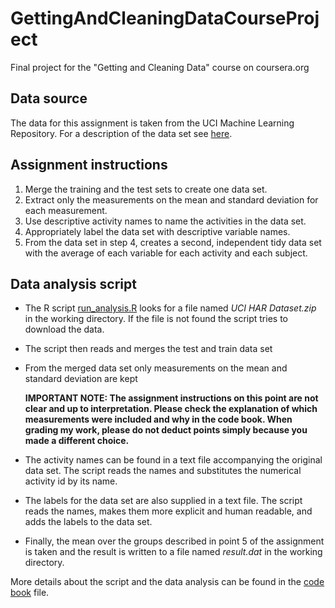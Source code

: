 # GettingAndCleaningDataCourseProject
Final project for the "Getting and Cleaning Data" course on coursera.org

## Data source
The data for this assignment is taken from the UCI Machine Learning Repository. For a
description of the data set see
[here](http://archive.ics.uci.edu/ml/datasets/Human+Activity+Recognition+Using+Smartphones).

## Assignment instructions
1. Merge the training and the test sets to create one data set.
2. Extract only the measurements on the mean and standard deviation for each measurement.
3. Use descriptive activity names to name the activities in the data set.
4. Appropriately label the data set with descriptive variable names.
5. From the data set in step 4, creates a second, independent tidy data set with the
average of each variable for each activity and each subject.


## Data analysis script 

* The R script [run_analysis.R](run_analysis.R) looks for a file named *UCI HAR
  Dataset.zip* in the working directory. If the file is not found the script tries to
  download the data.
  
* The script then reads and merges the test and train data set

* From the merged data set only measurements on the mean and standard deviation are kept  

  **IMPORTANT NOTE: The assignment instructions on this point are not clear and up to
  interpretation. Please check the explanation of which measurements were included and why
  in the code book. When grading my work, please do not deduct points simply because you
  made a different choice.**
  
* The activity names can be found in a text file accompanying the original data set. The
  script reads the names and substitutes the numerical activity id by its name.

* The labels for the data set are also supplied in a text file. The script reads the
  names, makes them more explicit and human readable, and adds the labels to the data set.

* Finally, the mean over the groups described in point 5 of the assignment is taken and
  the result is written to a file named *result.dat* in the working directory.


More details about the script and the data analysis can be found in the [code book](CodeBook.md) file.



